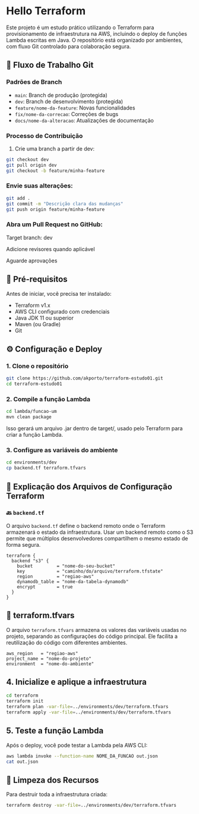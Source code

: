 # Hello Terraform

Este projeto é um estudo prático utilizando o Terraform para provisionamento de infraestrutura na AWS, incluindo o deploy de funções Lambda escritas em Java. O repositório está organizado por ambientes, com fluxo Git controlado para colaboração segura.

## 🌿 Fluxo de Trabalho Git

### Padrões de Branch
- `main`: Branch de produção (protegida)
- `dev`: Branch de desenvolvimento (protegida)
- `feature/nome-da-feature`: Novas funcionalidades
- `fix/nome-da-correcao`: Correções de bugs
- `docs/nome-da-alteracao`: Atualizações de documentação

  
### Processo de Contribuição
1. Crie uma branch a partir de dev:
```bash
git checkout dev
git pull origin dev
git checkout -b feature/minha-feature
```

### Envie suas alterações:

```bash
git add .
git commit -m "Descrição clara das mudanças"
git push origin feature/minha-feature
```

### Abra um Pull Request no GitHub:

Target branch: dev

Adicione revisores quando aplicável

Aguarde aprovações 


## 🚀 Pré-requisitos

Antes de iniciar, você precisa ter instalado:
- Terraform v1.x
- AWS CLI configurado com credenciais
- Java JDK 11 ou superior
- Maven (ou Gradle)
- Git

## ⚙️ Configuração e Deploy

### 1. Clone o repositório
```bash
git clone https://github.com/akporto/terraform-estudo01.git
cd terraform-estudo01
```

### 2. Compile a função Lambda
```bash
cd lambda/funcao-um
mvn clean package
```

Isso gerará um arquivo .jar dentro de target/, usado pelo Terraform para criar a função Lambda.


### 3. Configure as variáveis do ambiente
```bash
cd environments/dev
cp backend.tf terraform.tfvars
```
## 📁 Explicação dos Arquivos de Configuração Terraform

### 🔙 `backend.tf`

O arquivo `backend.tf` define o backend remoto onde o Terraform armazenará o estado da infraestrutura. Usar um backend remoto como o S3 permite que múltiplos desenvolvedores compartilhem o mesmo estado de forma segura.

```hcl
terraform {
  backend "s3" {
    bucket         = "nome-do-seu-bucket"
    key            = "caminho/do/arquivo/terraform.tfstate"
    region         = "regiao-aws"
    dynamodb_table = "nome-da-tabela-dynamodb"
    encrypt        = true
  }
}
```

## 🔧 terraform.tfvars

O arquivo `terraform.tfvars` armazena os valores das variáveis usadas no projeto, separando as configurações do código principal. Ele facilita a reutilização do código com diferentes ambientes.

```hcl
aws_region   = "regiao-aws"
project_name = "nome-do-projeto"
environment  = "nome-do-ambiente"
```

## 4. Inicialize e aplique a infraestrutura
```bash
cd terraform
terraform init
terraform plan -var-file=../environments/dev/terraform.tfvars
terraform apply -var-file=../environments/dev/terraform.tfvars
```

## 5. Teste a função Lambda
Após o deploy, você pode testar a Lambda pela AWS CLI:

```bash
aws lambda invoke --function-name NOME_DA_FUNCAO out.json
cat out.json
```

## 🧹 Limpeza dos Recursos
Para destruir toda a infraestrutura criada:

```bash
terraform destroy -var-file=../environments/dev/terraform.tfvars
```


